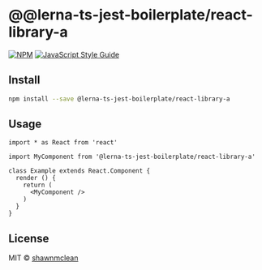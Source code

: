 # @@lerna-ts-jest-boilerplate/react-library-a

> 

[![NPM](https://img.shields.io/npm/v/@samelogic/react-feedback.svg)](https://www.npmjs.com/package/@samelogic/react-feedback) [![JavaScript Style Guide](https://img.shields.io/badge/code_style-standard-brightgreen.svg)](https://standardjs.com)

## Install

```bash
npm install --save @lerna-ts-jest-boilerplate/react-library-a
```

## Usage

```tsx
import * as React from 'react'

import MyComponent from '@lerna-ts-jest-boilerplate/react-library-a'

class Example extends React.Component {
  render () {
    return (
      <MyComponent />
    )
  }
}
```

## License

MIT © [shawnmclean](https://github.com/shawnmclean)
